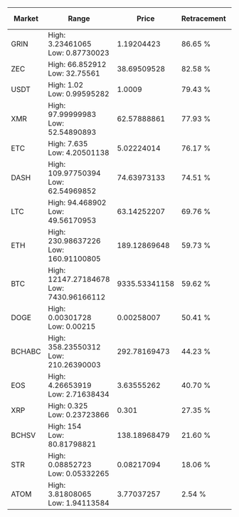 | Market | Range | Price| Retracement | Doubles to 50% |
| --- | --- | --- | --- | --- |
| GRIN | High: 3.23461065<br />Low: 0.87730023 | 1.19204423 | 86.65 % | 1.72 |
| ZEC | High: 66.852912<br />Low: 32.75561 | 38.69509528 | 82.58 % | 1.29 |
| USDT | High: 1.02<br />Low: 0.99595282 | 1.0009 | 79.43 % | 1.01 |
| XMR | High: 97.99999983<br />Low: 52.54890893 | 62.57888861 | 77.93 % | 1.20 |
| ETC | High: 7.635<br />Low: 4.20501138 | 5.02224014 | 76.17 % | 1.18 |
| DASH | High: 109.97750394<br />Low: 62.54969852 | 74.63973133 | 74.51 % | 1.16 |
| LTC | High: 94.468902<br />Low: 49.56170953 | 63.14252207 | 69.76 % | 1.14 |
| ETH | High: 230.98637226<br />Low: 160.91100805 | 189.12869648 | 59.73 % | 1.04 |
| BTC | High: 12147.27184678<br />Low: 7430.96166112 | 9335.53341158 | 59.62 % | 1.05 |
| DOGE | High: 0.00301728<br />Low: 0.00215 | 0.00258007 | 50.41 % | 1.00 |
| BCHABC | High: 358.23550312<br />Low: 210.26390003 | 292.78169473 | 44.23 % | 0.00 |
| EOS | High: 4.26653919<br />Low: 2.71638434 | 3.63555262 | 40.70 % | 0.00 |
| XRP | High: 0.325<br />Low: 0.23723866 | 0.301 | 27.35 % | 0.00 |
| BCHSV | High: 154<br />Low: 80.81798821 | 138.18968479 | 21.60 % | 0.00 |
| STR | High: 0.08852723<br />Low: 0.05332265 | 0.08217094 | 18.06 % | 0.00 |
| ATOM | High: 3.81808065<br />Low: 1.94113584 | 3.77037257 | 2.54 % | 0.00 |
